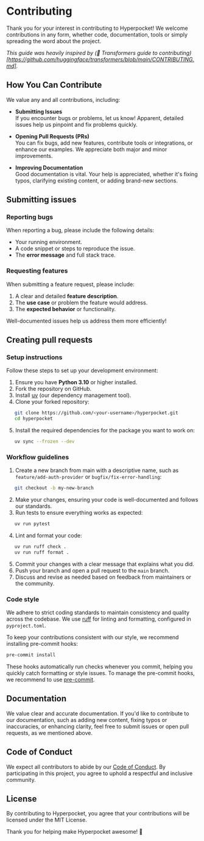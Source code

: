 # Contributing

Thank you for your interest in contributing to Hyperpocket! We welcome contributions in any form, whether code, documentation, tools or simply spreading the word about the project.

*This guide was heavily inspired by (🤗 Transformers guide to contributing)[https://github.com/huggingface/transformers/blob/main/CONTRIBUTING.md].*

## How You Can Contribute

We value any and all contributions, including:

- **Submitting Issues**  
 If you encounter bugs or problems, let us know! Apparent, detailed issues help us pinpoint and fix problems quickly.

- **Opening Pull Requests (PRs)**  
 You can fix bugs, add new features, contribute tools or integrations, or enhance our examples. We appreciate both major and minor improvements.

- **Improving Documentation**  
 Good documentation is vital. Your help is appreciated, whether it's fixing typos, clarifying existing content, or adding brand-new sections.

## Submitting issues

### Reporting bugs

When reporting a bug, please include the following details:

- Your running environment.
- A code snippet or steps to reproduce the issue.
- The **error message** and full stack trace.

### Requesting features

When submitting a feature request, please include:

1. A clear and detailed **feature description**.
2. The **use case** or problem the feature would address.
3. The **expected behavior** or functionality.

Well-documented issues help us address them more efficiently!

## Creating pull requests

### Setup instructions

Follow these steps to set up your development environment:

1. Ensure you have **Python 3.10** or higher installed.
2. Fork the repository on GitHub.
3. Install [uv](https://docs.astral.sh/uv/getting-started/installation/) (our dependency management tool).
4. Clone your forked repository:
```bash
   git clone https://github.com/<your-username>/hyperpocket.git
   cd hyperpocket
```
5. Install the required dependencies for the package you want to work on:
```bash
   uv sync --frozen --dev
```

### Workflow guidelines

1. Create a new branch from main with a descriptive name, such as `feature/add-auth-provider` or `bugfix/fix-error-handling`:
```bash
   git checkout -b my-new-branch
```
2. Make your changes, ensuring your code is well-documented and follows our standards.
3. Run tests to ensure everything works as expected:
```bash
   uv run pytest
```
4. Lint and format your code:
```bash
   uv run ruff check .
   uv run ruff format .
```
5. Commit your changes with a clear message that explains what you did.
6. Push your branch and open a pull request to the `main` branch.
7. Discuss and revise as needed based on feedback from maintainers or the community.


### Code style

We adhere to strict coding standards to maintain consistency and quality across the codebase. We use [ruff](https://astral.sh/ruff) for linting and formatting, configured in `pyproject.toml`.

To keep your contributions consistent with our style, we recommend installing pre-commit hooks:
```bash
pre-commit install
```
These hooks automatically run checks whenever you commit, helping you quickly catch formatting or style issues. To manage the pre-commit hooks, we recommend to use [pre-commit](https://pre-commit.com/).


## Documentation

We value clear and accurate documentation. If you'd like to contribute to our documentation, such as adding new content, fixing typos or inaccuracies, or enhancing clarity, feel free to submit issues or open pull requests, as we mentioned above.


## Code of Conduct

We expect all contributors to abide by our [Code of Conduct](CODE_OF_CONDUCT.md). By participating in this project, you agree to uphold a respectful and inclusive community.


## License

By contributing to Hyperpocket, you agree that your contributions will be licensed under the MIT License.

Thank you for helping make Hyperpocket awesome! 🎉
